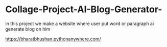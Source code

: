 # Collage-Project-AI-Blog-Generator-
in this project we make a website where user put word or paragraph ai generate blog on him


https://bharatbhushan.pythonanywhere.com/